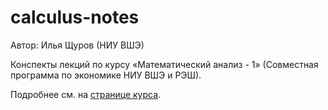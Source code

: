 # calculus-notes
Автор: Илья Щуров (НИУ ВШЭ)

Конспекты лекций по курсу «Математический анализ - 1» (Совместная программа по
экономике НИУ ВШЭ и РЭШ).

Подробнее см. на [странице курса](http://math-info.hse.ru/s20/3).
